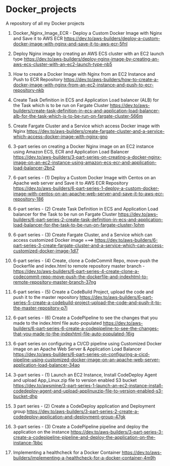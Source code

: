 # Docker_projects

A repository of all my Docker projects

1. Docker_Nginx_Image_ECR - Deploy a Custom Docker Image with Nginx and Save it to AWS ECR https://dev.to/aws-builders/deploy-a-custom-docker-image-with-nginx-and-save-it-to-aws-ecr-5fnl

2. Deploy Nginx image by creating an AWS ECS cluster with an EC2 launch type https://dev.to/aws-builders/deploy-nginx-image-by-creating-an-aws-ecs-cluster-with-an-ec2-launch-type-nb5

3. How to create a Docker Image with Nginx from an EC2 Instance and Push to ECR Repository https://dev.to/aws-builders/how-to-create-a-docker-image-with-nginx-from-an-ec2-instance-and-push-to-ecr-repository-nkb

4. Create Task Definition in ECS and Application Load balancer (ALB) for the Task which is to be run on Fargate Cluster https://dev.to/aws-builders/create-task-definition-in-ecs-and-application-load-balancer-alb-for-the-task-which-is-to-be-run-on-fargate-cluster-566m

5. Create Fargate Cluster and a Service which access Docker image with Nginx https://dev.to/aws-builders/create-fargate-cluster-and-a-service-which-access-docker-image-with-nginx-gno

6. 3-part series on creating a Docker Nginx image on an EC2 instance using Amazon ECS, ECR and Application Load Balancer https://dev.to/aws-builders/3-part-series-on-creating-a-docker-nginx-image-on-an-ec2-instance-using-amazon-ecs-ecr-and-application-load-balancer-2bn2

7. 6-part series - (1) Deploy a Custom Docker Image with Centos on an Apache web server and Save it to AWS ECR Repository https://dev.to/aws-builders/6-part-series-1-deploy-a-custom-docker-image-with-centos-on-an-apache-web-server-and-save-it-to-aws-ecr-repository-186

8. 6-part series - (2) Create Task Definition in ECS and Application Load balancer for the Task to be run on Fargate Cluster https://dev.to/aws-builders/6-part-series-2-create-task-definition-in-ecs-and-application-load-balancer-for-the-task-to-be-run-on-fargate-cluster-1ohm

9. 6-part series - (3) Create Fargate Cluster, and a Service which can access customized Docker image ===> https://dev.to/aws-builders/6-part-series-3-create-fargate-cluster-and-a-service-which-can-access-customized-docker-image-1dl7

10. 6-part series - (4) Create, clone a CodeCommit Repo, move-push the Dockerfile and index.html to remote repository master branch - https://dev.to/aws-builders/6-part-series-4-create-clone-a-codecommit-repo-move-push-the-dockerfile-and-indexhtml-to-remote-repository-master-branch-37ng

11. 6-part series - (5) Create a CodeBuild Project, upload the code and push it to the master repository https://dev.to/aws-builders/6-part-series-5-create-a-codebuild-project-upload-the-code-and-push-it-to-the-master-repository-p7i

12. 6-part series - (6) Create a CodePipeline to see the changes that you made to the index.html file auto-populated https://dev.to/aws-builders/6-part-series-6-create-a-codepipeline-to-see-the-changes-that-you-made-to-the-indexhtml-file-auto-populated-16jg

13. 6-part series on configuring a CI/CD pipeline using Customized Docker image on an Apache Web Server & Application Load Balancer https://dev.to/aws-builders/6-part-series-on-configuring-a-cicd-pipeline-using-customized-docker-image-on-an-apache-web-server-application-load-balancer-34ao

14. 3-part series - (1) Launch an EC2 Instance, Install CodeDeploy Agent and upload App_Linux.zip file to version enabled S3 bucket https://dev.to/awsmine/3-part-series-1-launch-an-ec2-instance-install-codedeploy-agent-and-upload-applinuxzip-file-to-version-enabled-s3-bucket-dhp

15. 3 part series - (2) Create a CodeDeploy application and Deployment group https://dev.to/aws-builders/3-part-series-2-create-a-codedeploy-application-and-deployment-group-47gk

16. 3-part series - (3) Create a CodePipeline pipeline and deploy the application on the instance https://dev.to/aws-builders/3-part-series-3-create-a-codepipeline-pipeline-and-deploy-the-application-on-the-instance-1bbc

17. Implementing a healthcheck for a Docker Container https://dev.to/aws-builders/implementing-a-healthcheck-for-a-docker-container-4m9h



